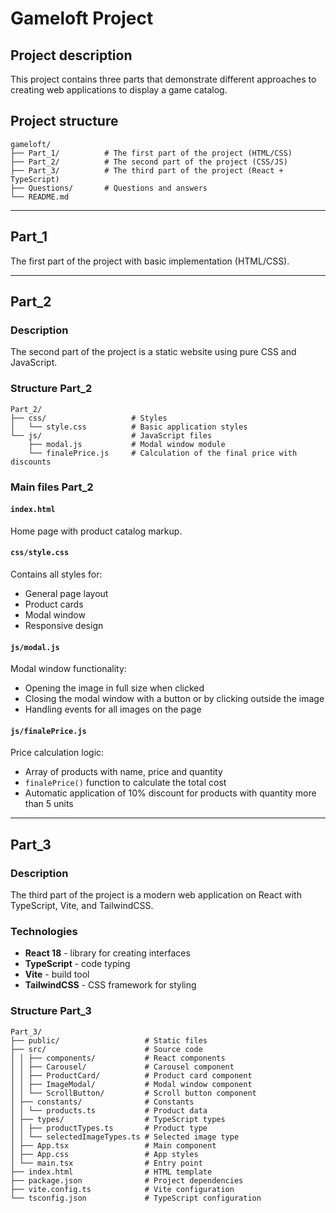 # Gameloft Project

## Project description

This project contains three parts that demonstrate different approaches to creating web applications to display a game catalog.

## Project structure

```
gameloft/
├── Part_1/          # The first part of the project (HTML/CSS)
├── Part_2/          # The second part of the project (CSS/JS)
├── Part_3/          # The third part of the project (React + TypeScript)
├── Questions/       # Questions and answers
└── README.md        
```

---

## Part_1

The first part of the project with basic implementation (HTML/CSS).

---

## Part_2

### Description
The second part of the project is a static website using pure CSS and JavaScript.

### Structure Part_2
```
Part_2/
├── css/                   # Styles
│   └── style.css          # Basic application styles
└── js/                    # JavaScript files
    ├── modal.js           # Modal window module
    └── finalePrice.js     # Calculation of the final price with discounts
```

### Main files Part_2

#### `index.html`
Home page with product catalog markup.

#### `css/style.css`
Contains all styles for:
- General page layout
- Product cards
- Modal window
- Responsive design

#### `js/modal.js`
Modal window functionality:
- Opening the image in full size when clicked
- Closing the modal window with a button or by clicking outside the image
- Handling events for all images on the page

#### `js/finalePrice.js`
Price calculation logic:
- Array of products with name, price and quantity
- `finalePrice()` function to calculate the total cost
- Automatic application of 10% discount for products with quantity more than 5 units

---

## Part_3

### Description
The third part of the project is a modern web application on React with TypeScript, Vite, and TailwindCSS.

### Technologies
- **React 18** - library for creating interfaces
- **TypeScript** - code typing
- **Vite** - build tool
- **TailwindCSS** - CSS framework for styling

### Structure Part_3
```
Part_3/
├── public/                   # Static files
├── src/                      # Source code
│ │ ├── components/           # React components
│ │ ├── Carousel/             # Carousel component
│ │ ├── ProductCard/          # Product card component
│ │ ├── ImageModal/           # Modal window component
│ │ └── ScrollButton/         # Scroll button component
│ ├── constants/              # Constants
│ │ └── products.ts           # Product data
│ ├── types/                  # TypeScript types
│ │ ├── productTypes.ts       # Product type
│ │ └── selectedImageTypes.ts # Selected image type
│ ├── App.tsx                 # Main component
│ ├── App.css                 # App styles
│ └── main.tsx                # Entry point
├── index.html                # HTML template
├── package.json              # Project dependencies
├── vite.config.ts            # Vite configuration
└── tsconfig.json             # TypeScript configuration
```

